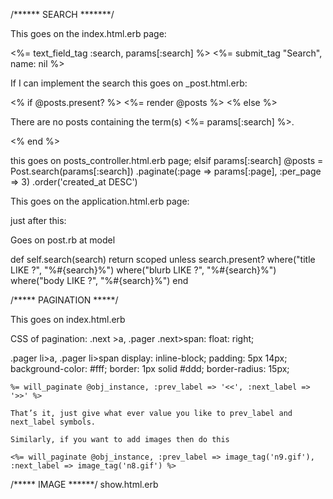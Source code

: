 /****** SEARCH *******/

This goes on the index.html.erb page:

<form action="<%= posts_path %>" method="get" >
  <%= text_field_tag :search, params[:search] %>
  <%= submit_tag "Search", name: nil %>
</form>

If I can implement the search this goes on _post.html.erb:

<% if @posts.present? %>
  <%= render @posts %>
<% else %>
  <p>There are no posts containing the term(s) <%= params[:search] %>.</p>
<% end %>

this goes on posts_controller.html.erb page;
elsif params[:search]
  @posts = Post.search(params[:search])
          .paginate(:page => params[:page], :per_page => 3)
          .order('created_at DESC')



This goes on the application.html.erb page:

<!-- Project Search Well -->
<div class="well">

  <!-- Project search
    <h4>Project Search</h4>
    <div class="input-group">
        <input type="text" class="form-control">
        <span class="input-group-btn">
            <button class="btn btn-default" type="button">
                <span class="glyphicon glyphicon-search"></span>
        </button>
        </span>
    </div>
       /.input-group -->

</div>

just after this:
<!-- Project Sidebar Widgets Column -->
<div class="col-md-4">

Goes on post.rb at model

def self.search(search)
  return scoped unless search.present?
  where("title LIKE ?", "%#{search}%")
  where("blurb LIKE ?", "%#{search}%")
  where("body LIKE ?", "%#{search}%")
end

/***** PAGINATION *****/

This goes on index.html.erb

<!-- Pager
<ul class="pager">
    <li class="previous">
        <a href="#">&larr; Older</a>
    </li>
    <li class="next">
        <a href="#">Newer &rarr;</a>
    </li>
</ul> -->

CSS of pagination:
.next >a, .pager .next>span: float: right;

.pager li>a, .pager li>span
display: inline-block;
    padding: 5px 14px;
    background-color: #fff;
    border: 1px solid #ddd;
    border-radius: 15px;

    %= will_paginate @obj_instance, :prev_label => '<<', :next_label => '>>' %>

    That’s it, just give what ever value you like to prev_label and next_label symbols.

    Similarly, if you want to add images then do this

    <%= will_paginate @obj_instance, :prev_label => image_tag('n9.gif'), :next_label => image_tag('n8.gif') %>
    
/***** IMAGE ******/
show.html.erb
<!-- Preview Image -->
<img class="img-responsive" src="http://placehold.it/900x300" alt="">
